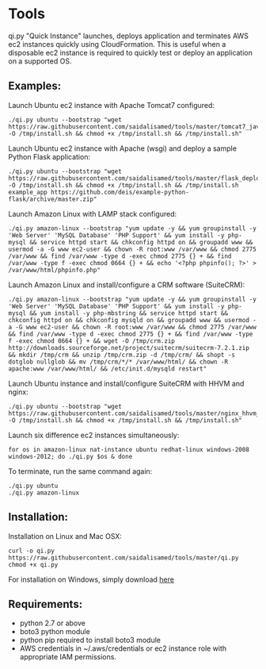 Tools
=====
qi.py "Quick Instance" launches, deploys application and terminates AWS ec2 instances quickly using CloudFormation. 
This is useful when a disposable ec2 instance is required to quickly test or deploy an application on a supported OS.

Examples:
--------

Launch Ubuntu ec2 instance with Apache Tomcat7 configured:

    ./qi.py ubuntu --bootstrap "wget https://raw.githubusercontent.com/saidalisamed/tools/master/tomcat7_java8_ubuntu14.04_install.sh -O /tmp/install.sh && chmod +x /tmp/install.sh && /tmp/install.sh"

Launch Ubuntu ec2 instance with Apache (wsgi) and deploy a sample Python Flask application:

    ./qi.py ubuntu --bootstrap "wget https://raw.githubusercontent.com/saidalisamed/tools/master/flask_deploy.sh -O /tmp/install.sh && chmod +x /tmp/install.sh && /tmp/install.sh example_app https://github.com/deis/example-python-flask/archive/master.zip"
    
Launch Amazon Linux with LAMP stack configured:

    ./qi.py amazon-linux --bootstrap "yum update -y && yum groupinstall -y 'Web Server' 'MySQL Database' 'PHP Support' && yum install -y php-mysql && service httpd start && chkconfig httpd on && groupadd www && usermod -a -G www ec2-user && chown -R root:www /var/www && chmod 2775 /var/www && find /var/www -type d -exec chmod 2775 {} + && find /var/www -type f -exec chmod 0664 {} + && echo '<?php phpinfo(); ?>' > /var/www/html/phpinfo.php"

Launch Amazon Linux and install/configure a CRM software (SuiteCRM):

    ./qi.py amazon-linux --bootstrap "yum update -y && yum groupinstall -y 'Web Server' 'MySQL Database' 'PHP Support' && yum install -y php-mysql && yum install -y php-mbstring && service httpd start && chkconfig httpd on && chkconfig mysqld on && groupadd www && usermod -a -G www ec2-user && chown -R root:www /var/www && chmod 2775 /var/www && find /var/www -type d -exec chmod 2775 {} + && find /var/www -type f -exec chmod 0664 {} + && wget -O /tmp/crm.zip  http://downloads.sourceforge.net/project/suitecrm/suitecrm-7.2.1.zip && mkdir /tmp/crm && unzip /tmp/crm.zip -d /tmp/crm/ && shopt -s dotglob nullglob && mv /tmp/crm/*/* /var/www/html/ && chown -R apache:www /var/www/html/ && /etc/init.d/mysqld restart"

Launch Ubuntu instance and install/configure SuiteCRM with HHVM and nginx:

    ./qi.py ubuntu --bootstrap "wget https://raw.githubusercontent.com/saidalisamed/tools/master/nginx_hhvm_suitecrm_ubuntu14.04_install.sh -O /tmp/install.sh && chmod +x /tmp/install.sh && /tmp/install.sh"

Launch six difference ec2 instances simultaneously:
    
    for os in amazon-linux nat-instance ubuntu redhat-linux windows-2008 windows-2012; do ./qi.py $os & done

To terminate, run the same command again:

    ./qi.py ubuntu
    ./qi.py amazon-linux

Installation:
------------

Installation on Linux and Mac OSX:

    curl -o qi.py https://raw.githubusercontent.com/saidalisamed/tools/master/qi.py
    chmod +x qi.py
    
For installation on Windows, simply download [here](https://raw.githubusercontent.com/saidalisamed/tools/master/qi.py)


Requirements:
------------
- python 2.7 or above
- boto3 python module
- python pip required to install boto3 module
- AWS credentials in ~/.aws/credentials or ec2 instance role with appropriate IAM permissions.
